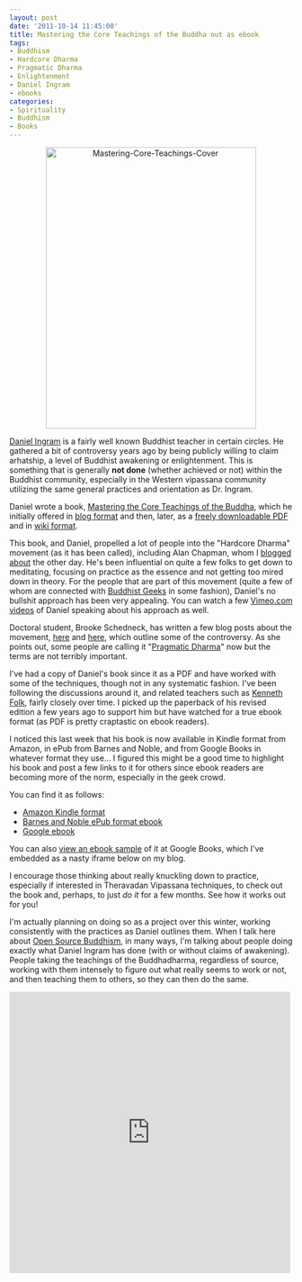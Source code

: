 ```yaml
--- 
layout: post
date: '2011-10-14 11:45:00'
title: Mastering the Core Teachings of the Buddha out as ebook
tags: 
- Buddhism
- Hardcore Dharma
- Pragmatic Dharma
- Enlightenment
- Daniel Ingram
- ebooks
categories:
- Spirituality
- Buddhism
- Books
---
```

<p style="text-align: center"><a href="http://www.flickr.com/photos/albill/6243759233/" title="Mastering-Core-Teachings-Cover by albill, on Flickr"><img src="http://farm7.static.flickr.com/6036/6243759233_ac256cf070.jpg" width="374" height="500" alt="Mastering-Core-Teachings-Cover"></a></p>

[Daniel Ingram](http://www.interactivebuddha.com) is a fairly well known Buddhist teacher in certain circles. He gathered a bit of controversy years ago by being publicly willing to claim arhatship, a level of Buddhist awakening or enlightenment. This is something that is generally **not done** (whether achieved or not) within the Buddhist community, especially in the Western vipassana community utilizing the same general practices and orientation as Dr. Ingram. 

Daniel wrote a book, [Mastering the Core Teachings of the Buddha](http://www.interactivebuddha.com/mctb.shtml), which he initially offered in [blog format](http://web.mac.com/danielmingram/iWeb/Daniel%20Ingram%27s%20Dharma%20Blog/The%20Blook/The%20Blook.html) and then, later, as a [freely downloadable PDF](http://www.interactivebuddha.com/Mastering%20Adobe%20Version.pdf) and in [wiki format](http://www.dharmaoverground.org/web/guest/dharma-wiki/-/wiki/Main/MCTB;jsessionid=724101A9433ABCC269CB73F7CA399CE0?p_r_p_185834411_title=MCTB).

This book, and Daniel, propelled a lot of people into the "Hardcore Dharma" movement (as it has been called), including Alan Chapman, whom I [blogged about](http://www.openbuddha.com/2011/10/09/Alan-Chapman-Talk-in-Berkeley/) the other day. He's been influential on quite a few folks to get down to meditating, focusing on practice as the essence and not getting too mired down in theory. For the people that are part of this movement (quite a few of whom are connected with [Buddhist Geeks](http://www.buddhistgeeks.com) in some fashion), Daniel's no bullshit approach has been very appealing. You can watch a few [Vimeo.com videos](http://vimeo.com/23539030) of Daniel speaking about his approach as well.

Doctoral student, Brooke Schedneck, has written a few blog posts about the movement, [here](http://www.wanderingdhamma.org/2010/07/02/the-hardcore-dharma-movement-2/) and [here](http://www.wanderingdhamma.org/2010/07/02/polarization-of-ideas-of-enlightenment-comments-on-%E2%80%98the-hardcore-meditation-movement%E2%80%99-2/), which outline some of the controversy. As she points out, some people are calling it "[Pragmatic Dharma](http://thehamiltonproject.blogspot.com/2011/04/pragmatic-dharma-on-rise.html)" now but the terms are not terribly important.

I've had a copy of Daniel's book since it as a PDF and have worked with some of the techniques, though not in any systematic fashion. I've been following the discussions around it, and related teachers such as [Kenneth Folk](http://kennethfolkdharma.com/), fairly closely over time. I picked up the paperback of his revised edition a few years ago to support him but have watched for a true ebook format (as PDF is pretty craptastic on ebook readers). 

I noticed this last week that his book is now available in Kindle format from Amazon, in ePub from Barnes and Noble, and from Google Books in whatever format they use... I figured this might be a good time to highlight his book and post a few links to it for others since ebook readers are becoming more of the norm, especially in the geek crowd.

You can find it as follows:

* [Amazon Kindle format](http://www.amazon.com/Mastering-Core-Teachings-Buddha-ebook/dp/B005TQU7P8/)
* [Barnes and Noble ePub format ebook](http://search.barnesandnoble.com/Mastering-the-Core-Teachings-of-the-Buddha/Daniel-Ingram/e/9781780498157)
* [Google ebook](http://books.google.com/books?id=c1637-YveqEC&lpg=PP1&dq=Mastering%20the%20Core%20Teachings%20of%20the%20Buddha&pg=PP1#v=onepage&q&f=false)

You can also [view an ebook sample](http://books.google.com/books/reader?id=c1637-YveqEC&printsec=frontcover&output=reader&pg=GBS.PP1) of it at Google Books, which I've embedded as a nasty iframe below on my blog.

I encourage those thinking about really knuckling down to practice, especially if interested in Theravadan Vipassana techniques, to check out the book and, perhaps, to just *do it* for a few months. See how it works out for you!

I'm actually planning on doing so as a project over this winter, working consistently with the practices as Daniel outlines them. When I talk here about [Open Source Buddhism](http://www.openbuddha.com/what-is-open-source-buddhism/), in many ways, I'm talking about people doing exactly what Daniel Ingram has done (with or without claims of awakening). People taking the teachings of the Buddhadharma, regardless of source, working with them intensely to figure out what really seems to work or not, and then teaching them to others, so they can then do the same.

<iframe frameborder="0" scrolling="no" style="border:0px" src="http://books.google.com/books?id=c1637-YveqEC&lpg=PP1&dq=Mastering%20the%20Core%20Teachings%20of%20the%20Buddha&pg=PP1&output=embed" width=500 height=500></iframe>